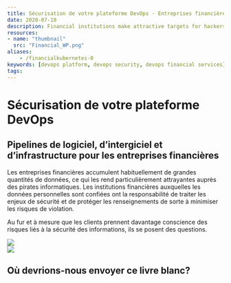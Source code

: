 ```yaml
---
title: Sécurisation de votre plateforme DevOps - Entreprises financières
date: 2020-07-10
description: Financial institutions make attractive targets for hackers. Industry standards like SOC 2 are essential for securing your DevOps platforms.
resources:
- name: "thumbnail"
  src: "Financial_WP.png"
aliases:
    - /financialkubernetes-0
keywords: [devops platform, devops security, devops financial services]
tags:
---
```



<div class="landing-page">
    <!-- hero -->
    <div class="hero jumbotron reading-landing jumbotron-fluid">
        <div class="container-fluid">
            <div class="row">
                <div class="col-xl-6 offset-xl-2 col-lg-10 offset-lg-1 col-md-12">
                    <h1 class="display-4">Sécurisation de votre plateforme DevOps</h1>
                </div>
            </div>
        </div>
    </div>
    <div class="main-content">
        <div class="row">
            <div class="col-xl-4 offset-xl-2 without-bottom-line">
                <div class="workshop-prerequisites">
                    <h2>Pipelines de logiciel, d’intergiciel et d’infrastructure pour <b>les entreprises financières</b></h2>          <p>Les entreprises financières accumulent habituellement de grandes quantités de données, ce qui les rend particulièrement attrayantes auprès des pirates informatiques. Les institutions financières auxquelles les données personnelles sont confiées ont la responsabilité de traiter les enjeux de sécurité et de protéger les renseignements de sorte à minimiser les risques de violation.</p>
                    <p>Au fur et à mesure que les clients prennent davantage conscience des risques liés à la sécurité des informations, ils se posent des questions.</p>
                </div>
            </div>
                <div class="col-xl-4 offset-xl-0 white-paper-image">
                <img src="/images/white-papers/devops-platform-financial.png">
            </div>
        </div>
            </div>
        </div>
    </div>
    <!-- contact us -->
    <div class="contact-us-card">
        <div class="row">
            <div class="col-xl-8 offset-xl-2 col-lg-10 offset-lg-1 col-md-12 col-sm-12 col-xs-12">
                <img src="/images/single-line-arrows.png">
            </div>
            <div
                class="col-xl-3 offset-xl-3 col-lg-3 offset-lg-1 col-md-10 offset-md-1 col-sm-10 offset-sm-1 col-xs-12">
                <h2>Où devrions-nous envoyer ce livre blanc?</h2>
            </div>
            <div
                class="col-xl-5 offset-xl-0 col-lg-6 offset-lg-1 col-md-8 offset-md-2 col-sm-10 offset-sm-1 col-xs-12 general-contact-form">
<!--[if lte IE 8]>
<script charset="utf-8" type="text/javascript" src="//js.hsforms.net/forms/v2-legacy.js"></script>
<![endif]-->
<script charset="utf-8" type="text/javascript" src="//js.hsforms.net/forms/v2.js"></script>
<script>
  hbspt.forms.create({
	region: "na1",
	portalId: "732832",
	formId: "9cd7af54-4092-4644-9728-3db915c671db"
});
</script>
            </div>
        </div>
    </div>
</div>